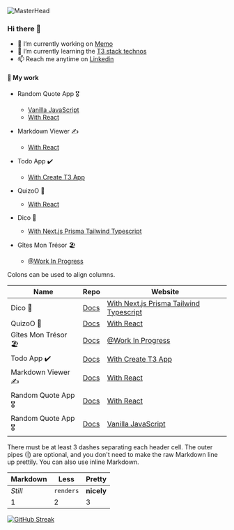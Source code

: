 ![MasterHead](https://images.unsplash.com/photo-1674786272813-dd04d4843752?ixlib=rb-4.0.3&ixid=MnwxMjA3fDB8MHxwaG90by1wYWdlfHx8fGVufDB8fHx8&auto=format&fit=crop&w=1170&q=80)

### Hi there 👋




- 🔭 I’m currently working on [Memo](https://github.com/All-Khwarizmi/Memo)
- 🌱 I’m currently learning the [T3 stack technos]([https://github.com/All-Khwarizmi/Memo](https://create.t3.gg))
- 📫 Reach me anytime on [Linkedin](https://www.linkedin.com/in/jason-suarez/)

#### 💬 My work

- Random Quote App 🎖️
    
    - [Vanilla JavaScript](https://all-khwarizmi.github.io/RandomQuote2/)
    - [With React](https://all-khwarizmi.github.io/random-react/)


- Markdown Viewer ✍️

    - [With React](https://main--incomparable-froyo-cd9602.netlify.app)

- Todo App ✔️

    - [With Create T3 App](https://todo-app-swart-kappa.vercel.app)


- QuizoO 🧪

    - [With React](https://dapper-belekoy-aa000e.netlify.app/fiches/)

- Dico 📔

    - [With Next.js Prisma Tailwind Typescript ](https://dico-ochre.vercel.app)


- Gîtes Mon Trésor 🏖️

    - [@Work In Progress](https://gites-gamma.vercel.app)

Colons can be used to align columns.

| Name        | Repo           | Website  |
| ------------- |-------------| -----|
| Dico 📔    | [Docs](https://gites-gamma.vercel.app)  | [With Next.js Prisma Tailwind Typescript ](https://dico-ochre.vercel.app) |
| QuizoO 🧪     | [Docs](https://gites-gamma.vercel.app)     |  [With React](https://dapper-belekoy-aa000e.netlify.app/fiches/) |
| Gîtes Mon Trésor 🏖️| [Docs](https://gites-gamma.vercel.app)    |   [@Work In Progress](https://gites-gamma.vercel.app)|
| Todo App ✔️    | [Docs](https://gites-gamma.vercel.app)     |  [With Create T3 App](https://todo-app-swart-kappa.vercel.app)|
| Markdown Viewer ✍️    | [Docs](https://gites-gamma.vercel.app)     |  [With React](https://main--incomparable-froyo-cd9602.netlify.app)|
| Random Quote App 🎖️  | [Docs](https://gites-gamma.vercel.app)     |   [With React](https://all-khwarizmi.github.io/random-react/)|
| Random Quote App 🎖️    | [Docs](https://gites-gamma.vercel.app)     |   [Vanilla JavaScript](https://all-khwarizmi.github.io/RandomQuote2/)|


There must be at least 3 dashes separating each header cell.
The outer pipes (|) are optional, and you don't need to make the 
raw Markdown line up prettily. You can also use inline Markdown.

Markdown | Less | Pretty
--- | --- | ---
*Still* | `renders` | **nicely**
1 | 2 | 3



[![GitHub Streak](https://github-readme-streak-stats.herokuapp.com/?user=All-Khwarizmi)](https://git.io/streak-stats)
